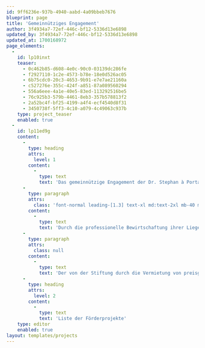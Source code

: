 ```yaml
---
id: 9ff6236e-937b-4940-aabd-4a09bbeb7676
blueprint: page
title: 'Gemeinnütziges Engagement'
author: 3f4934a7-72ef-446c-bf12-5336d13e6898
updated_by: 3f4934a7-72ef-446c-bf12-5336d13e6898
updated_at: 1700168972
page_elements:
  -
    id: lp10inxt
    teaser:
      - 0c462b85-d608-4e0c-90c0-03139dc286fe
      - f2927110-1c2e-4573-b78e-18e0d526ac05
      - 6b75cdc0-20c3-4653-9b91-e7e7ae21160a
      - c527276e-355c-424f-a851-87a089560294
      - 556a6eee-4a1e-40e5-83ed-113292516be5
      - 76c925b3-579b-4461-8eb3-357b578813f2
      - 2a52bc4f-bf25-4199-a4f4-ecf4540d8f31
      - 3450738f-5ff3-4c10-a079-4c49063c937b
    type: project_teaser
    enabled: true
  -
    id: lp11ed9g
    content:
      -
        type: heading
        attrs:
          level: 1
        content:
          -
            type: text
            text: 'Das gemeinnützige Engagement der Dr. Stephan à Porta Stiftung seit 1946'
      -
        type: paragraph
        attrs:
          class: 'font-normal leading-[1.3] text-xl md:text-2xl mb-40 md:mb-60'
        content:
          -
            type: text
            text: 'Durch die professionelle Bewirtschaftung ihrer Liegenschaften erzielt die Dr. Stephan à Porta Stiftung jährlich einen Überschuss. Damit unterstützt sie wohltätige und gemeinnützige Institutionen, deren Projekte grösstenteils Bewohnerinnen und Bewohnern der Stadt Zürich resp. des Kantons Graubünden zugutekommen.'
      -
        type: paragraph
        attrs:
          class: null
        content:
          -
            type: text
            text: 'Der von der Stiftung durch die Vermietung von preisgünstigem Wohnraum erwirtschaftete Reingewinn wird jährlich nach einem in der Stiftungsurkunde festgelegten Schüssel verteilt. 75 % gehen an Empfänger in Zürich und 25 % an solche im Bündnerland. Seit 1946 hat die Stiftung mehr als 50 Mio. Franken ausgeschüttet. Das entspricht im Mittel einem jährlichen Betrag von über 675‘000 Franken. Die Auszahlungen konnten im Laufe der Jahrzehnte sukzessive gesteigert werden. Seit 2007 erreichen sie jährlich einen Wert von 1,4 Mio. Franken.'
      -
        type: heading
        attrs:
          level: 2
        content:
          -
            type: text
            text: 'Liste der Förderprojekte'
    type: editor
    enabled: true
layout: templates/projects
---
```

